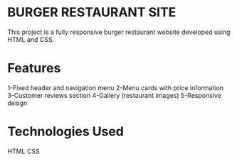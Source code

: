 # BURGER RESTAURANT SITE

This project is a fully responsive burger restaurant website developed using HTML and CSS.

# Features
1-Fixed header and navigation menu
2-Menu cards with price information
3-Customer reviews section
4-Gallery (restaurant images)
5-Responsive design 

# Technologies Used
HTML
CSS
